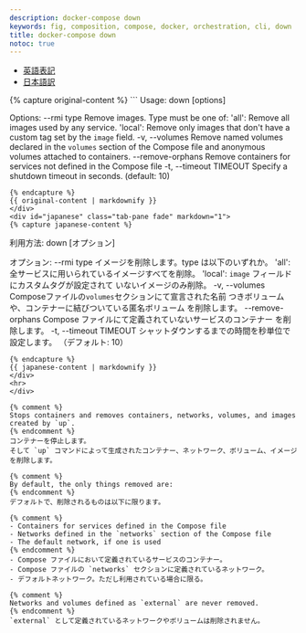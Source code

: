 ```yaml
---
description: docker-compose down
keywords: fig, composition, compose, docker, orchestration, cli, down
title: docker-compose down
notoc: true
---
```


<ul class="nav nav-tabs">
  <li class="active"><a data-toggle="tab" href="#origin">英語表記</a></li>
  <li><a data-toggle="tab" href="#japanese">日本語訳</a></li>
</ul>
<div class="tab-content">
  <div id="origin" class="tab-pane fade in active">
{% capture original-content %}
```
Usage: down [options]

Options:
    --rmi type              Remove images. Type must be one of:
                              'all': Remove all images used by any service.
                              'local': Remove only images that don't have a
                              custom tag set by the `image` field.
    -v, --volumes           Remove named volumes declared in the `volumes`
                            section of the Compose file and anonymous volumes
                            attached to containers.
    --remove-orphans        Remove containers for services not defined in the
                            Compose file
    -t, --timeout TIMEOUT   Specify a shutdown timeout in seconds.
                            (default: 10)
```
{% endcapture %}
{{ original-content | markdownify }}
</div>
<div id="japanese" class="tab-pane fade" markdown="1">
{% capture japanese-content %}
```
利用方法: down [オプション]

オプション:
    --rmi type              イメージを削除します。type は以下のいずれか。
                               'all': 全サービスに用いられているイメージすべてを削除。
                               'local': `image` フィールドにカスタムタグが設定されて
                               いないイメージのみ削除。
    -v, --volumes           Composeファイルの`volumes`セクションにて宣言された名前
                            つきボリュームや、コンテナーに結びついている匿名ボリューム
                            を削除します。
    --remove-orphans        Compose ファイルにて定義されていないサービスのコンテナー
                            を削除します。
    -t, --timeout TIMEOUT   シャットダウンするまでの時間を秒単位で設定します。
                            （デフォルト: 10）
```
{% endcapture %}
{{ japanese-content | markdownify }}
</div>
<hr>
</div>

{% comment %}
Stops containers and removes containers, networks, volumes, and images
created by `up`.
{% endcomment %}
コンテナーを停止します。
そして `up` コマンドによって生成されたコンテナー、ネットワーク、ボリューム、イメージを削除します。

{% comment %}
By default, the only things removed are:
{% endcomment %}
デフォルトで、削除されるものは以下に限ります。

{% comment %}
- Containers for services defined in the Compose file
- Networks defined in the `networks` section of the Compose file
- The default network, if one is used
{% endcomment %}
- Compose ファイルにおいて定義されているサービスのコンテナー。
- Compose ファイルの `networks` セクションに定義されているネットワーク。
- デフォルトネットワーク。ただし利用されている場合に限る。

{% comment %}
Networks and volumes defined as `external` are never removed.
{% endcomment %}
`external` として定義されているネットワークやボリュームは削除されません。
